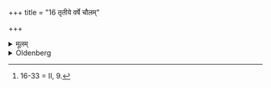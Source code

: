 +++
title = "16 तृतीये वर्षे चौलम्"

+++

<details><summary>मूलम्</summary>

तृतीये वर्षे चौलम् १६
</details>

<details><summary>Oldenberg</summary>

16 [^fn_1019]. In the third year the tonsure (of the child's head is performed).

[^fn_1019]: 16-33 = II, 9.
</details>
